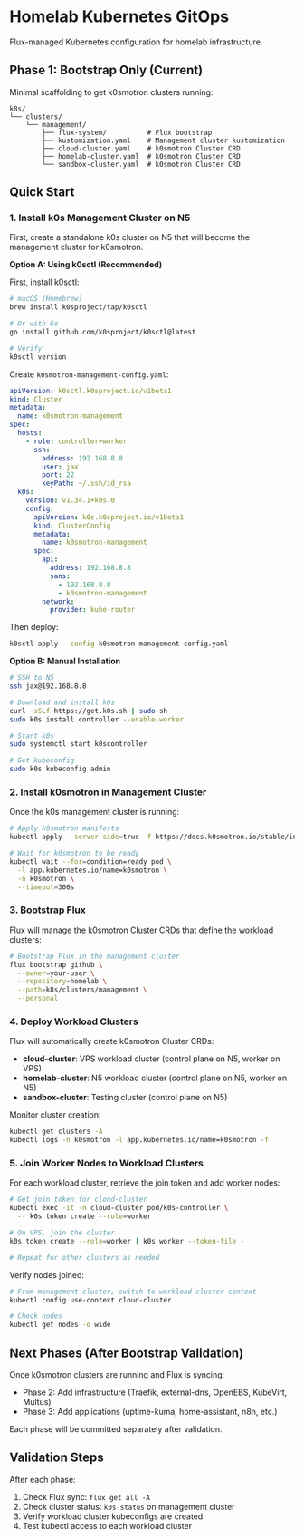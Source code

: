 # Homelab Kubernetes GitOps

Flux-managed Kubernetes configuration for homelab infrastructure.

## Phase 1: Bootstrap Only (Current)

Minimal scaffolding to get k0smotron clusters running:

```
k8s/
└── clusters/
    └── management/
        ├── flux-system/          # Flux bootstrap
        ├── kustomization.yaml    # Management cluster kustomization
        ├── cloud-cluster.yaml    # k0smotron Cluster CRD
        ├── homelab-cluster.yaml  # k0smotron Cluster CRD
        └── sandbox-cluster.yaml  # k0smotron Cluster CRD
```

## Quick Start

### 1. Install k0s Management Cluster on N5

First, create a standalone k0s cluster on N5 that will become the management cluster for k0smotron.

**Option A: Using k0sctl (Recommended)**

First, install k0sctl:

```bash
# macOS (Homebrew)
brew install k0sproject/tap/k0sctl

# Or with Go
go install github.com/k0sproject/k0sctl@latest

# Verify
k0sctl version
```

Create `k0smotron-management-config.yaml`:
```yaml
apiVersion: k0sctl.k0sproject.io/v1beta1
kind: Cluster
metadata:
  name: k0smotron-management
spec:
  hosts:
    - role: controller+worker
      ssh:
        address: 192.168.8.8
        user: jax
        port: 22
        keyPath: ~/.ssh/id_rsa
  k0s:
    version: v1.34.1+k0s.0
    config:
      apiVersion: k0s.k0sproject.io/v1beta1
      kind: ClusterConfig
      metadata:
        name: k0smotron-management
      spec:
        api:
          address: 192.168.8.8
          sans:
            - 192.168.8.8
            - k0smotron-management
        network:
          provider: kube-router
```

Then deploy:
```bash
k0sctl apply --config k0smotron-management-config.yaml
```

**Option B: Manual Installation**

```bash
# SSH to N5
ssh jax@192.168.8.8

# Download and install k0s
curl -sSLf https://get.k0s.sh | sudo sh
sudo k0s install controller --enable-worker

# Start k0s
sudo systemctl start k0scontroller

# Get kubeconfig
sudo k0s kubeconfig admin
```

### 2. Install k0smotron in Management Cluster

Once the k0s management cluster is running:

```bash
# Apply k0smotron manifests
kubectl apply --server-side=true -f https://docs.k0smotron.io/stable/install.yaml

# Wait for k0smotron to be ready
kubectl wait --for=condition=ready pod \
  -l app.kubernetes.io/name=k0smotron \
  -n k0smotron \
  --timeout=300s
```

### 3. Bootstrap Flux

Flux will manage the k0smotron Cluster CRDs that define the workload clusters:

```bash
# Bootstrap Flux in the management cluster
flux bootstrap github \
  --owner=your-user \
  --repository=homelab \
  --path=k8s/clusters/management \
  --personal
```

### 4. Deploy Workload Clusters

Flux will automatically create k0smotron Cluster CRDs:
- **cloud-cluster**: VPS workload cluster (control plane on N5, worker on VPS)
- **homelab-cluster**: N5 workload cluster (control plane on N5, worker on N5)
- **sandbox-cluster**: Testing cluster (control plane on N5)

Monitor cluster creation:
```bash
kubectl get clusters -A
kubectl logs -n k0smotron -l app.kubernetes.io/name=k0smotron -f
```

### 5. Join Worker Nodes to Workload Clusters

For each workload cluster, retrieve the join token and add worker nodes:

```bash
# Get join token for cloud-cluster
kubectl exec -it -n cloud-cluster pod/k0s-controller \
  -- k0s token create --role=worker

# On VPS, join the cluster
k0s token create --role=worker | k0s worker --token-file -

# Repeat for other clusters as needed
```

Verify nodes joined:
```bash
# From management cluster, switch to workload cluster context
kubectl config use-context cloud-cluster

# Check nodes
kubectl get nodes -o wide
```

## Next Phases (After Bootstrap Validation)

Once k0smotron clusters are running and Flux is syncing:
- Phase 2: Add infrastructure (Traefik, external-dns, OpenEBS, KubeVirt, Multus)
- Phase 3: Add applications (uptime-kuma, home-assistant, n8n, etc.)

Each phase will be committed separately after validation.

## Validation Steps

After each phase:
1. Check Flux sync: `flux get all -A`
2. Check cluster status: `k0s status` on management cluster
3. Verify workload cluster kubeconfigs are created
4. Test kubectl access to each workload cluster

